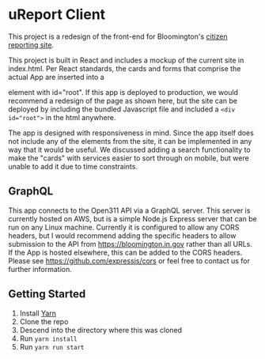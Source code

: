 # uReport Client

This project is a redesign of the front-end for Bloomington's [citizen reporting site](https://bloomington.in.gov/ureport).

This project is built in React and includes a mockup of the current site in index.html. Per React standards, the cards and forms that comprise the actual App are inserted into a <div> element with id="root". If this app is deployed to production, we would recommend a redesign of the page as shown here, but the site can be deployed by including the bundled Javascript file and included a `<div id="root">` in the html anywhere.

The app is designed with responsiveness in mind. Since the app itself does not include any of the elements from the site, it can be implemented in any way that it would be useful. We discussed adding a search functionality to make the "cards" with services easier to sort through on mobile, but were unable to add it due to time constraints.

## GraphQL

This app connects to the Open311 API via a GraphQL server. This server is currently hosted on AWS, but is a simple Node.js Express server that can be run on any Linux machine. Currently it is configured to allow any CORS headers, but I would recommend adding the specific headers to allow submission to the API from https://bloomington.in.gov rather than all URLs. If the App is hosted elsewhere, this can be added to the CORS headers. Please see https://github.com/expressjs/cors or feel free to contact us for further information.

## Getting Started

1. Install [Yarn](https://yarnpkg.com/en/docs/install)
2. Clone the repo
3. Descend into the directory where this was cloned
4. Run `yarn install`
5. Run `yarn run start`
